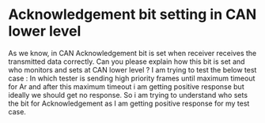 
# Acknowledgement bit setting in CAN lower level

As we know, in CAN Acknowledgement bit is set when receiver receives the transmitted data correctly.
Can you please explain how this bit is set and who monitors and sets at CAN lower level ?
I am trying to test the below test case :
In which tester is sending high priority frames until maximum timeout for Ar and after this maximum timeout i am getting positive response but ideally we should get no response.
So i am trying to understand who sets the bit for Acknowledgement as I am getting positive response for my test case.

        